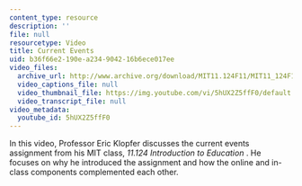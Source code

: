 ```yaml
---
content_type: resource
description: ''
file: null
resourcetype: Video
title: Current Events
uid: b36f66e2-190e-a234-9042-16b6ece017ee
video_files:
  archive_url: http://www.archive.org/download/MIT11.124F11/MIT11_124F11_Current_Event_300k.mp4
  video_captions_file: null
  video_thumbnail_file: https://img.youtube.com/vi/5hUX2Z5ffF0/default.jpg
  video_transcript_file: null
video_metadata:
  youtube_id: 5hUX2Z5ffF0
---
```


In this video, Professor Eric Klopfer discusses the current events assignment from his MIT class, _11.124 Introduction to Education_ . He focuses on why he introduced the assignment and how the online and in-class components complemented each other.